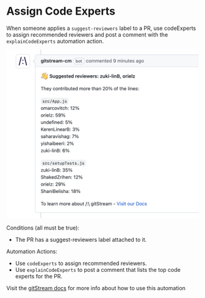 
# Assign Code Experts

When someone applies a `suggest-reviewers` label to a PR, use codeExperts to assign recommended reviewers and post a comment with the `explainCodeExperts` automation action.

![Assign Code Experts](assign_code_experts.png)

Conditions (all must be true):
* The PR has a suggest-reviewers label attached to it.

Automation Actions:
* Use `codeExperts` to assign recommended reviewers.
* Use `explainCodeExperts` to post a comment that lists the top code experts for the PR.

Visit the [gitStream docs](https://docs.gitstream.cm/) for more info about how to use this automation
